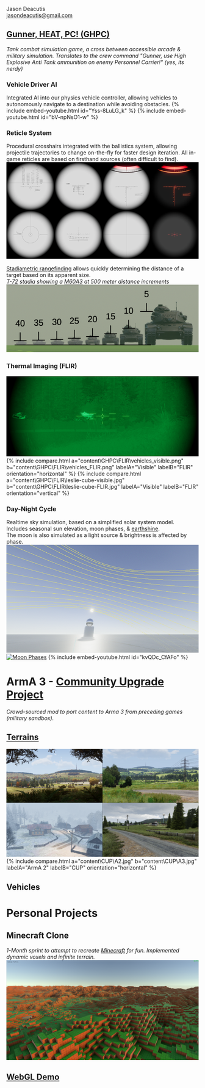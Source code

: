 <head>
	<link href="twentytwenty/css/foundation.css" rel="stylesheet" type="text/css" />
	<link href="twentytwenty/css/twentytwenty.css" rel="stylesheet" type="text/css" />
	<script src="https://code.jquery.com/jquery-3.5.1.slim.min.js"
			  integrity="sha256-4+XzXVhsDmqanXGHaHvgh1gMQKX40OUvDEBTu8JcmNs="
			  crossorigin="anonymous"></script>
	<script src="twentytwenty/js/jquery.event.move.js"></script>
	<script src="twentytwenty/js/jquery.twentytwenty.js"></script>
	<script>
		$(window).on('load', function() {
		  $(".twentytwenty-container").twentytwenty({default_offset_pct: 0.5, move_with_handle_only:0, click_to_move:1});
		});
	</script>
</head>

Jason Deacutis<br>
jasondeacutis@gmail.com

## [Gunner, HEAT, PC! (GHPC)](https://gunnerheatpc.com/ "https://gunnerheatpc.com/")
*Tank combat simulation game, a cross between accessible arcade & military simulation. Translates to the crew command  "Gunner, use High Explosive Anti Tank ammunition on enemy Personnel Carrier!" (yes, its nerdy)*
### Vehicle Driver AI
Integrated AI into our physics vehicle controller, allowing vehicles to autonomously navigate to a destination while avoiding obstacles.
{% include embed-youtube.html id="Yss-8LuLG_k" %}
{% include embed-youtube.html id="bV-npNsO1-w" %}

### Reticle System
Procedural crosshairs integrated with the ballistics system, allowing projectile trajectories to change on-the-fly for faster design iteration.
All in-game reticles are based on firsthand sources (often difficult to find).
[![Reticles](content\GHPC\Reticles\reticles_small.png)](content\GHPC\Reticles\reticles_full.png "Enlarge")

[Stadiametric rangefinding](https://en.wikipedia.org/wiki/Stadiametric_rangefinding "wikipedia") allows quickly determining the distance of a target based on its apparent size.<br>
*[T-72](https://en.wikipedia.org/wiki/T-72 "wikipedia") stadia showing a [M60A3](https://en.wikipedia.org/wiki/M60_tank#M60A3_series "wikipedia") at 500 meter distance increments*<br>
[![Stadia](content\GHPC\Reticles\stadia_small.png)](content\GHPC\Reticles\stadia_full.png "Enlarge")

### Thermal Imaging (FLIR)
[![FLIR](content\GHPC\FLIR\TTS_small.png)](content\GHPC\FLIR\TTS.png "Enlarge")
{% include compare.html a="content\GHPC\FLIR\vehicles_visible.png" b="content\GHPC\FLIR\vehicles_FLIR.png" labelA="Visible" labelB="FLIR" orientation="horizontal" %}
{% include compare.html a="content\GHPC\FLIR\leslie-cube-visible.jpg" b="content\GHPC\FLIR\leslie-cube-FLIR.jpg" labelA="Visible" labelB="FLIR" orientation="vertical" %}

### Day-Night Cycle
Realtime sky simulation, based on a simplified solar system model.<br>Includes seasonal sun elevation, moon phases, & [earthshine](https://en.wikipedia.org/wiki/Planetshine#/media/File:New_Moon.jpg "real life earthshine (wikipedia)").<br>The moon is also simulated as a light source & brightness is affected by phase.
[![Moon Phases](content\GHPC\Sky\sunpath_small.png)](content\GHPC\Sky\sunpath_full.png "Enlarge")
[![Moon Phases](content\GHPC\Sky\moon2.gif)](content\GHPC\Sky\moon2.gif "Enlarge")
{% include embed-youtube.html id="kvQDc_CfAFo" %}

# ArmA 3 - [Community Upgrade Project](https://steamcommunity.com/workshop/filedetails/?id=583575232 "Steam Workshop")
*Crowd-sourced mod to port content to Arma 3 from preceding games (military sandbox).*
## [Terrains](https://www.cup-arma3.org/terrains "www.cup-arma3.org/terrains")
[![Chernarus](content/CUP/chernarus.png)](content/CUP/chernarus_full.png "Enlarge")
{% include compare.html a="content\CUP\A2.jpg" b="content\CUP\A3.jpg" labelA="ArmA 2" labelB="CUP" orientation="horizontal" %}
## Vehicles

# Personal Projects
## Minecraft Clone
*1-Month sprint to attempt to recreate [Minecraft](https://en.wikipedia.org/wiki/Minecraft "wikipedia") for fun. Implemented dynamic voxels and infinite terrain.*<br>
[![Sunset](content/MC-sunset.png)](content/MC-sunset.png "Enlarge")
## [WebGL Demo](WebGL\index.html)
